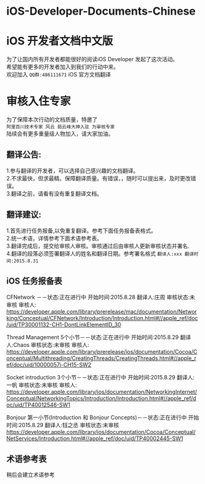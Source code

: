 # iOS-Developer-Documents-Chinese
iOS 开发者文档中文版  
===================================  

为了让国内所有开发者都能很好的阅读iOS Developer 发起了这次活动。
<br>希望能有更多的开发者加入到我们的行动中来。
<br>欢迎加入  `QQ群:486111671`  iOS 官方文档翻译

审核入住专家
===================================  
为了保障本次行动的文档质量，特邀了
<br>`阿里百川技术专家 风云 茹云峰大神入驻 为审核专家`
<br>陆续会有更多重量级人物加入，请大家加油。
    
翻译公告:  
-----------------------------------  
1.参与翻译的开发者，可以选择自己感兴趣的文档翻译。
<br>2.不求最快，但求最精。保障翻译质量。有错误，，随时可以提出来，及时更改错误。
<br>3.翻译之前，请看有没有重复翻译文档。


翻译建议:
----------------------------------------------
1.首先进行任务报备,以免重复翻译。参考下面任务报备表格式。
<br>2.统一术语，详情参考下面术语参考表。
<br>3.翻译完成后，提交给审核人审核。审核通过后由审核人更新审核状态并署名.
<br>4.翻译的段落必须签署翻译人的姓名和翻译日期。参考署名格式  `翻译人:xxx 翻译时间:2015.8.31`
    
iOS 任务报备表
---------------------------------------------


CFNetwork －－状态:正在进行中 开始时间:2015.8.28  翻译人:庄周  审核状态:未审核  审核人:
 https://developer.apple.com/library/prerelease/mac/documentation/Networking/Conceptual/CFNetwork/Introduction/Introduction.html#//apple_ref/doc/uid/TP30001132-CH1-DontLinkElementID_30

Thread Management 5个小节－－状态:正在进行中 开始时间:2015.8.29  翻译人:Chaos  审核状态:未审核  审核人:
https://developer.apple.com/library/prerelease/ios/documentation/Cocoa/Conceptual/Multithreading/CreatingThreads/CreatingThreads.html#//apple_ref/doc/uid/10000057i-CH15-SW2

Socket introduction 3个小节－－状态:正在进行中 开始时间:2015.8.29  翻译人:一帆  审核状态:未审核  审核人:
https://developer.apple.com/library/ios/documentation/NetworkingInternet/Conceptual/NetworkingTopics/Introduction/Introduction.html#//apple_ref/doc/uid/TP40012546-SW1

Bonjour 第一小节(Introduction 和 Bonjour Concepts)－－状态:正在进行中 开始时间:2015.8.29  翻译人:钰之丞  审核状态:未审核 
https://developer.apple.com/library/ios/documentation/Cocoa/Conceptual/NetServices/Introduction.html#//apple_ref/doc/uid/TP40002445-SW1

术语参考表
----------------------------------------------
稍后会建立术语参考










